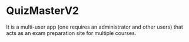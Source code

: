 # QuizMasterV2
It is a multi-user app (one requires an administrator and other users) that acts as an exam preparation site for multiple courses.
